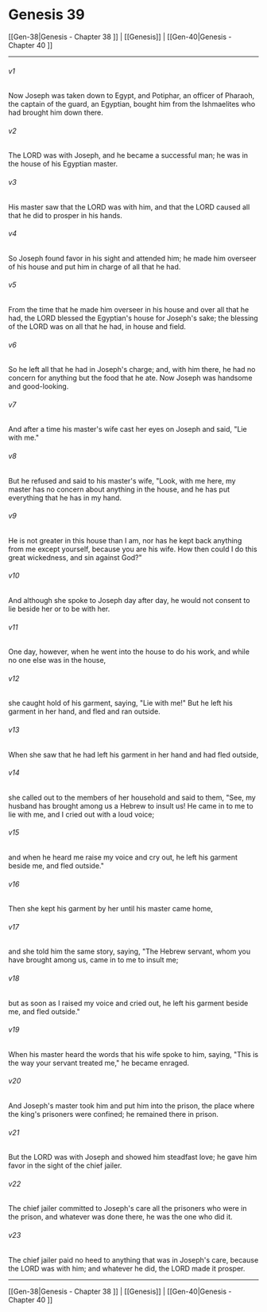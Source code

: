 # Genesis 39

[[Gen-38|Genesis - Chapter 38 ]] | [[Genesis]] | [[Gen-40|Genesis - Chapter 40 ]]
***

###### v1
Now Joseph was taken down to Egypt, and Potiphar, an officer of Pharaoh, the captain of the guard, an Egyptian, bought him from the Ishmaelites who had brought him down there.
###### v2
The LORD was with Joseph, and he became a successful man; he was in the house of his Egyptian master.
###### v3
His master saw that the LORD was with him, and that the LORD caused all that he did to prosper in his hands.
###### v4
So Joseph found favor in his sight and attended him; he made him overseer of his house and put him in charge of all that he had.
###### v5
From the time that he made him overseer in his house and over all that he had, the LORD blessed the Egyptian's house for Joseph's sake; the blessing of the LORD was on all that he had, in house and field.
###### v6
So he left all that he had in Joseph's charge; and, with him there, he had no concern for anything but the food that he ate. Now Joseph was handsome and good-looking.
###### v7
And after a time his master's wife cast her eyes on Joseph and said, "Lie with me."
###### v8
But he refused and said to his master's wife, "Look, with me here, my master has no concern about anything in the house, and he has put everything that he has in my hand.
###### v9
He is not greater in this house than I am, nor has he kept back anything from me except yourself, because you are his wife. How then could I do this great wickedness, and sin against God?"
###### v10
And although she spoke to Joseph day after day, he would not consent to lie beside her or to be with her.
###### v11
One day, however, when he went into the house to do his work, and while no one else was in the house,
###### v12
she caught hold of his garment, saying, "Lie with me!" But he left his garment in her hand, and fled and ran outside.
###### v13
When she saw that he had left his garment in her hand and had fled outside,
###### v14
she called out to the members of her household and said to them, "See, my husband has brought among us a Hebrew to insult us! He came in to me to lie with me, and I cried out with a loud voice;
###### v15
and when he heard me raise my voice and cry out, he left his garment beside me, and fled outside."
###### v16
Then she kept his garment by her until his master came home,
###### v17
and she told him the same story, saying, "The Hebrew servant, whom you have brought among us, came in to me to insult me;
###### v18
but as soon as I raised my voice and cried out, he left his garment beside me, and fled outside."
###### v19
When his master heard the words that his wife spoke to him, saying, "This is the way your servant treated me," he became enraged.
###### v20
And Joseph's master took him and put him into the prison, the place where the king's prisoners were confined; he remained there in prison.
###### v21
But the LORD was with Joseph and showed him steadfast love; he gave him favor in the sight of the chief jailer.
###### v22
The chief jailer committed to Joseph's care all the prisoners who were in the prison, and whatever was done there, he was the one who did it.
###### v23
The chief jailer paid no heed to anything that was in Joseph's care, because the LORD was with him; and whatever he did, the LORD made it prosper.

***

[[Gen-38|Genesis - Chapter 38 ]] | [[Genesis]] | [[Gen-40|Genesis - Chapter 40 ]]
